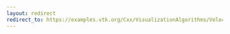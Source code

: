 ```yaml
---
layout: redirect
redirect_to: https://examples.vtk.org/Cxx/VisualizationAlgorithms/VelocityProfile/
---
```

